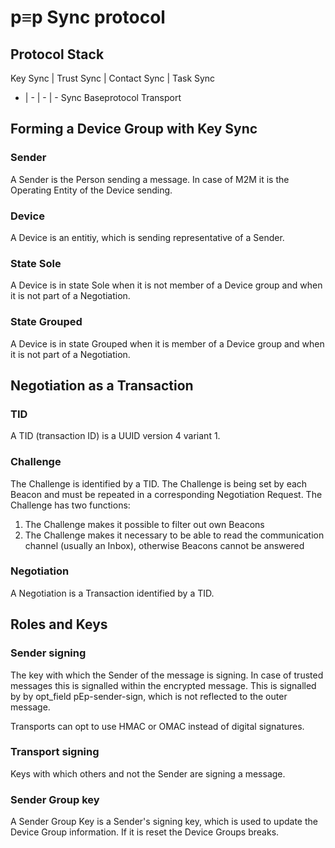 # p≡p Sync protocol

## Protocol Stack

Key Sync | Trust Sync | Contact Sync | Task Sync
- | - | - | -
Sync
Baseprotocol
Transport

## Forming a Device Group with Key Sync

### Sender

A Sender is the Person sending a message. In case of M2M it is the Operating
Entity of the Device sending.

### Device

A Device is an entitiy, which is sending representative of a Sender.

### State Sole

A Device is in state Sole when it is not member of a Device group and when it
is not part of a Negotiation.

### State Grouped

A Device is in state Grouped when it is member of a Device group and when it is
not part of a Negotiation.

## Negotiation as a Transaction

### TID

A TID (transaction ID) is a UUID version 4 variant 1.

### Challenge

The Challenge is identified by a TID. The Challenge is being set by each Beacon
and must be repeated in a corresponding Negotiation Request. The Challenge has
two functions:

1. The Challenge makes it possible to filter out own Beacons
1. The Challenge makes it necessary to be able to read the communication
   channel (usually an Inbox), otherwise Beacons cannot be answered

### Negotiation

A Negotiation is a Transaction identified by a TID.

## Roles and Keys

### Sender signing

The key with which the Sender of the message is signing. In case of trusted
messages this is signalled within the encrypted message. This is signalled by
by opt_field pEp-sender-sign, which is not reflected to the outer message.

Transports can opt to use HMAC or OMAC instead of digital signatures.

### Transport signing

Keys with which others and not the Sender are signing a message.

### Sender Group key

A Sender Group Key is a Sender's signing key, which is used to update the
Device Group information. If it is reset the Device Groups breaks.

